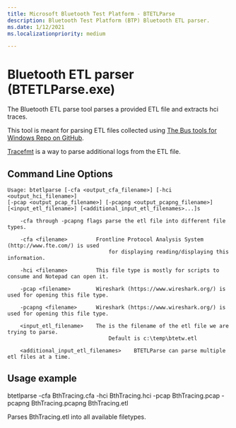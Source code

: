 ```yaml
---
title: Microsoft Bluetooth Test Platform - BTETLParse
description: Bluetooth Test Platform (BTP) Bluetooth ETL parser.
ms.date: 1/12/2021
ms.localizationpriority: medium

---
```

# Bluetooth ETL parser (BTETLParse.exe)

The Bluetooth ETL parse tool parses a provided ETL file and extracts hci traces.

This tool is meant for parsing ETL files collected using [The Bus tools for Windows Repo on GitHub](https://github.com/microsoft/busiotools/blob/master/bluetooth/tracing/readme.md).

[Tracefmt](https://docs.microsoft.com/windows-hardware/drivers/devtest/tracefmt)
is a way to parse additional logs from the ETL file. 

## Command Line Options
```
Usage: btetlparse [-cfa <output_cfa_filename>] [-hci <output_hci_filename>]
[-pcap <output_pcap_filename>] [-pcapng <output_pcapng_filename>]
[<input_etl_filename>] [<additional_input_etl_filenames>...]s

    -cfa through -pcapng flags parse the etl file into different file types.

    -cfa <filename>         Frontline Protocol Analysis System (http://www.fte.com/) is used
                                for displaying reading/displaying this information.

    -hci <filename>         This file type is mostly for scripts to consume and Notepad can open it.

    -pcap <filename>        Wireshark (https://www.wireshark.org/) is used for opening this file type.
        
    -pcapng <filename>      Wireshark (https://www.wireshark.org/) is used for opening this file type.

    <input_etl_filename>    The is the filename of the etl file we are trying to parse.
                                Default is c:\temp\btetw.etl

    <additional_input_etl_filenames>    BTETLParse can parse multiple etl files at a time.
```

## Usage example

btetlparse -cfa BthTracing.cfa -hci BthTracing.hci -pcap BthTracing.pcap -pcapng BthTracing.pcapng BthTracing.etl

Parses BthTracing.etl into all available filetypes.